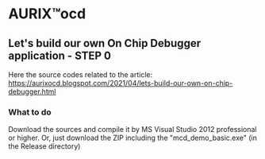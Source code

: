 <h1> AURIX™ocd </h1>

<h2>Let's build our own On Chip Debugger application - STEP 0 </h2>

Here the source codes related to the article: https://aurixocd.blogspot.com/2021/04/lets-build-our-own-on-chip-debugger.html

<h3> What to do</h3>

Download the sources and compile it by MS Visual Studio 2012 professional or higher. Or, just download the ZIP including the "mcd_demo_basic.exe" (in the Release directory)

